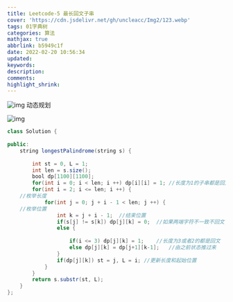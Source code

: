 ```yaml
---
title: Leetcode-5 最长回文子串
cover: 'https://cdn.jsdelivr.net/gh/uncleacc/Img2/123.webp'
tags: 01字典树
categories: 算法
mathjax: true
abbrlink: b5949c1f
date: 2022-02-20 10:56:34
updated:
keywords:
description:
comments:
highlight_shrink:
---
```




![img](https://cdn.jsdelivr.net/gh/uncleacc/website_materials_img/c4268e9784f84075b08ed979f60d2f7d.png) 动态规划

 ![img](https://cdn.jsdelivr.net/gh/uncleacc/website_materials_img/8ce61f447b95410ebd98bb7547c8347a.png)

```java
class Solution {
   
public:
    string longestPalindrome(string s) {
   
        int st = 0, L = 1;
        int len = s.size();
        bool dp[1100][1100];
        for(int i = 0; i < len; i ++) dp[i][i] = 1;	//长度为1的子串都是回文串
        for(int i = 2; i <= len; i ++) {
   	//枚举长度
            for(int j = 0; j + i - 1 < len; j ++) {
   	//枚举位置
                int k = j + i - 1;	//结束位置
                if(s[j] != s[k]) dp[j][k] = 0;	//如果两端字符不一致不回文
                else {
   
                    if(i <= 3) dp[j][k] = 1;	//长度为3或者2的都是回文
                    else dp[j][k] = dp[j+1][k-1];	//由之前状态推过来
                }
                if(dp[j][k]) st = j, L = i;	//更新长度和起始位置
            }
        }
        return s.substr(st, L);
    }
};
```

